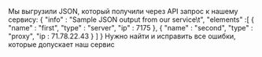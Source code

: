 Мы выгрузили JSON, который получили через API запрос к нашему сервису:
{ "info" : "Sample JSON output from our service\t",
    "elements" :[
        { "name" : "first",
        "type" : "server",
        "ip" : 7175 
        },
        { "name" : "second",
        "type" : "proxy",
        "ip : 71.78.22.43
        }
    ]
}
Нужно найти и исправить все ошибки, которые допускает наш сервис
